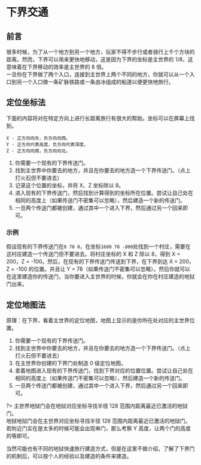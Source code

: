 <!-- community/creation/1007 -->

# 下界交通

## 前言
很多时候，为了从一个地方到另一个地方，玩家不得不步行或者骑行上千个方块的距离。然而，下界可以用来更快地移动，这是因为下界的坐标是主世界的 1/8，这意味着在下界移动的效率是主世界的 8 倍。</br>
一旦你在下界做了两个入口，连接到主世界上两个不同的地方，你就可以从一个入口到另一个入口做一条矿脉铁路或一条由冰组成的船道以便更快地旅行。

## 定位坐标法
下面的内容将对在特定方向上进行长距离旅行有很大的帮助。坐标可以在屏幕上找到。
```
X - 正方向向东，负方向向西。
Y - 正方向代表高度，负方向代表深度。
Z - 正方向向南，负方向向北。
```
1. 你需要一个现有的下界传送门。
2. 找到主世界中你要去的地方，并且在你要去的地方造一个下界传送门。（点上打火石但不要进去）
3. 记录这个位置的坐标，并将 X、Z 坐标除以 8。
4. 进入现有的下界传送门，然后找到计算得到的坐标所在位置。尝试让自己处在相同的高度上（如果传送门不密集可以忽略），然后建造一个新的传送门。
5. 一旦两个传送门都被创建，通过其中一个进入下界，然后通过另一个回来即可。

### 示例
假设现有的下界传送门在` 0 70 0 `，在坐标` 1600 78 -800 `处找到一个村庄，需要在这村庄建造一个传送门但不要进去。将村庄坐标的 X 和 Z 除以 8，得到 X = 200，Z = -100。然后，在现有的下界传送门传送到下界，在下界到达 X = 200，Z = -100 的位置。并且让 Y = 78（如果传送门不密集可以忽略）。然后你就可以在这里建造你的传送门，当你要进入主世界的时候，你就会在你在村庄建造的地狱门出来。

## 定位地图法
原理：在下界，看着主世界的定位地图，地图上显示的是你所在处对应的主世界位置。

1. 你需要一个现有的下界传送门。
2. 找到主世界中你要去的地方，并且在你要去的地方造一个下界传送门。（点上打火石但不要进去）
3. 在主世界你创建的下界门处制造 0 级定位地图。
4. 拿着地图进入现有的下界传送门，找到下界对应的位置位置。尝试让自己处在相同的高度上（如果传送门不密集可以忽略），然后建造一个新的传送门。
5. 一旦两个传送门都被创建，通过其中一个进入下界，然后通过另一个回来即可。

?> 主世界地狱门会在地狱对应坐标寻找半径 128 范围内距离最近已激活的地狱门。</br>
地狱地狱门会在主世界对应坐标寻找半径 128 范围内距离最近已激活的地狱门。</br>
若附近门实在是太多的时候可能会出现串门，那么考察 Y 高度，让两个门的高度的等即可。

当然可能也有不同的地狱快速旅行建造方式，但是在这里不做介绍，了解了下界门的机制后，可以按个人的经验以及建造的条件来建造。
